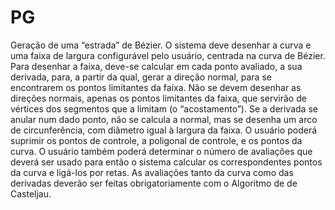 # PG
Geração de uma “estrada” de Bézier.
O sistema deve desenhar a curva e uma faixa de largura configurável pelo usuário, centrada na curva de Bézier. Para desenhar a faixa, deve-se calcular em cada ponto avaliado, a sua derivada, para, a partir da qual, gerar a direção normal, para se encontrarem os pontos limitantes da faixa. Não se devem desenhar as direções normais, apenas os pontos limitantes da faixa, que servirão de vértices dos segmentos que a limitam (o “acostamento”). Se a derivada se anular num dado ponto, não se calcula a normal, mas se desenha um arco de circunferência, com diâmetro igual à largura da faixa. O usuário poderá suprimir os pontos de controle, a poligonal de controle, e os pontos da curva. O usuário também poderá determinar o número de avaliações que deverá ser usado para então o sistema calcular os correspondentes pontos da curva e ligá-los por retas. As avaliações tanto da curva como das derivadas deverão ser feitas obrigatoriamente com o Algoritmo de de Casteljau.
